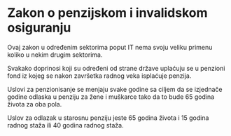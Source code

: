 # Zakon o penzijskom i invalidskom osiguranju

Ovaj zakon u određenim sektorima poput IT nema svoju veliku primenu koliko u nekim drugim sektorima.

Svakako doprinosi koji su određeni od strane države uplaćuju se u penzioni fond iz kojeg se nakon završetka radnog veka isplaćuje penzija. 

Uslovi za penzionisanje se menjaju svake godine sa ciljem da se izjednače godine odlaska u penziju za žene i muškarce tako da to bude 65 godina života za oba pola. 

Uslov za odlazak u starosnu penziju jeste 65 godina života i 15 godina radnog staža ili 40 godina radnog staža. 

